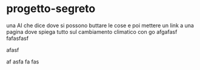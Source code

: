 # progetto-segreto
una AI che dice dove si possono buttare le cose e poi mettere un link a una pagina dove spiega tutto sul cambiamento climatico
con go afgafasf 
fafasfasf

afasf

af
asfa
fa
fas
